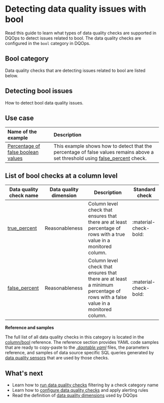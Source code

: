 # Detecting data quality issues with bool
Read this guide to learn what types of data quality checks are supported in DQOps to detect issues related to bool.
The data quality checks are configured in the `bool` category in DQOps.

## Bool category
Data quality checks that are detecting issues related to bool are listed below.

## Detecting bool issues
How to detect bool data quality issues.

## Use case
| **Name of the example**                                                                               | **Description**                                                                                                                                                            |
|:------------------------------------------------------------------------------------------------------|:---------------------------------------------------------------------------------------------------------------------------------------------------------------------------|
| [Percentage of false boolean values](../../examples/data-reasonability/percentage-of-false-values.md) | This example shows how to detect that the percentage of false values remains above a set threshold using [false_percent](../../checks/column/bool/false-percent.md) check. |

## List of bool checks at a column level
| Data quality check name | Data quality dimension | Description | Standard check |
|-------------------------|------------------------|-------------|-------|
|[true_percent](../../checks/column/bool/true-percent.md)|Reasonableness|Column level check that ensures that there are at least percentage of rows with a true value in a monitored column.|:material-check-bold:|
|[false_percent](../../checks/column/bool/false-percent.md)|Reasonableness|Column level check that ensures that there are at least a minimum percentage of rows with a false value in a monitored column.|:material-check-bold:|


**Reference and samples**

The full list of all data quality checks in this category is located in the [column/bool](../../checks/column/bool/index.md) reference.
The reference section provides YAML code samples that are ready to copy-paste to the [*.dqotable.yaml*](../../reference/yaml/TableYaml.md) files,
the parameters reference, and samples of data source specific SQL queries generated by [data quality sensors](../definition-of-data-quality-sensors.md)
that are used by those checks.

## What's next
- Learn how to [run data quality checks](../running-data-quality-checks.md#targeting-a-category-of-checks) filtering by a check category name
- Learn how to [configure data quality checks](../configuring-data-quality-checks-and-rules.md) and apply alerting rules
- Read the definition of [data quality dimensions](../data-quality-dimensions.md) used by DQOps
